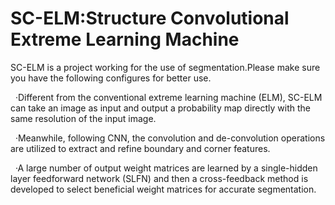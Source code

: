 # SC-ELM:Structure Convolutional Extreme Learning Machine
SC-ELM is a project working for the use of segmentation.Please make sure you have the following configures for better use.
   
   ·Different from the conventional extreme learning machine (ELM), SC-ELM can take an image as input and output a probability map directly with the same resolution of the input image. 
   
   ·Meanwhile, following CNN, the convolution and de-convolution operations are utilized to extract and refine boundary and corner features. 
   
   ·A large number of output weight matrices are learned by a single-hidden layer feedforward network (SLFN) and then a cross-feedback method is developed to select beneficial weight matrices for accurate segmentation.
